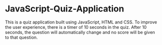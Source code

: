 # JavaScript-Quiz-Application
This is a quiz application built using JavaScript, HTML and CSS. 
To improve the user experience, there is a timer of 10 seconds in the quiz. 
After 10 seconds, the question will automatically change and no score will be given to that question.
